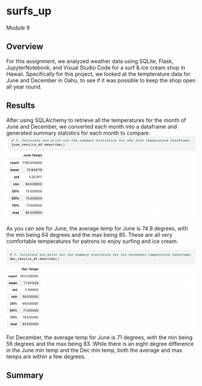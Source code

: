 # surfs_up
Module 9
## Overview
For this assignment, we analyzed weather data using SQLite, Flask, JupyterNotebook, and Visual Studio Code for a surf & ice cream shop in Hawaii. Specifically for this project, we looked at the tempterature data for June and December in Oahu, to see if it was possible to keep the shop open all year round. 

## Results
After using SQLAlchemy to retrieve all the temperatures for the month of June and December, we converted each month into a dataframe and generated summary statistics for each month to compare. 
![image](https://github.com/aisligrace/surfs_up/blob/main/Screen%20Shot%202022-03-05%20at%201.49.22%20PM.png)

As you can see for June, the average temp for June is 74.9 degrees, with the min being 64 degrees and the max being 85. These are all very comfortable temperatures for patrons to enjoy surfing and ice cream. 

![image](https://github.com/aisligrace/surfs_up/blob/main/Screen%20Shot%202022-03-05%20at%201.49.37%20PM.png)

For December, the average temp for June is 71 degrees, with the min being 56 degrees and the max being 83. While there is an eight degree difference in the June min temp and the Dec min temp, both the average and max temps are within a few degrees.
## Summary
